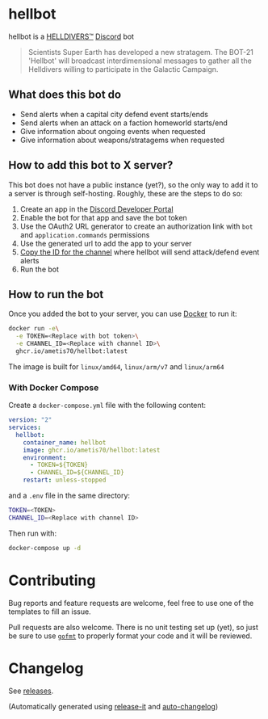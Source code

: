 # hellbot
hellbot is a [HELLDIVERS™](https://www.arrowheadgamestudios.com/aboutarrowhead/games/helldivers/) [Discord](https://discord.com/) bot

> Scientists Super Earth has developed a new stratagem. The BOT-21 'Hellbot' will broadcast interdimensional messages to gather all the Helldivers willing to participate in the Galactic Campaign.

## What does this bot do

- Send alerts when a capital city defend event starts/ends
- Send alerts when an attack on a faction homeworld starts/end 
- Give information about ongoing events when requested
- Give information about weapons/stratagems when requested

## How to add this bot to X server?

This bot does not have a public instance (yet?), so the only way to add it to a server is through self-hosting. Roughly, these are the steps to do so:

1. Create an app in the [Discord Developer Portal](https://discord.com/developers/applications)  
2. Enable the bot for that app and save the bot token
3. Use the OAuth2 URL generator to create an authorization link with `bot` and `application.commands` permissions
4. Use the generated url to add the app to your server 
5. [Copy the ID for the channel](https://support.discord.com/hc/en-us/articles/206346498-Where-can-I-find-my-User-Server-Message-ID-) where hellbot will send attack/defend event alerts
6. Run the bot

## How to run the bot

Once you added the bot to your server, you can use [Docker](https://docs.docker.com/get-started/overview/) to run it:

```sh
docker run -e\
  -e TOKEN=<Replace with bot token>\
  -e CHANNEL_ID=<Replace with channel ID>\
  ghcr.io/ametis70/hellbot:latest
```

The image is built for `linux/amd64`, `linux/arm/v7` and `linux/arm64`

### With Docker Compose

Create a `docker-compose.yml` file with the following content:

```yml
version: "2" 
services: 
  hellbot: 
    container_name: hellbot 
    image: ghcr.io/ametis70/hellbot:latest 
    environment: 
      - TOKEN=${TOKEN} 
      - CHANNEL_ID=${CHANNEL_ID} 
    restart: unless-stopped
```

and a `.env` file in the same directory:

```sh
TOKEN=<TOKEN>
CHANNEL_ID=<Replace with channel ID>
```

Then run with:

```sh
docker-compose up -d
```

# Contributing

Bug reports and feature requests are welcome, feel free to use one of the templates to fill an issue.

Pull requests are also welcome. There is no unit testing set up (yet), so just be sure to use [`gofmt`](https://pkg.go.dev/cmd/gofmt) to properly format your code and it will be reviewed.

# Changelog

See [releases](https://github.com/ametis70/hellbot/releases).

(Automatically generated using  [release-it](https://github.com/release-it/release-it) and [auto-changelog](https://github.com/cookpete/auto-changelog))
